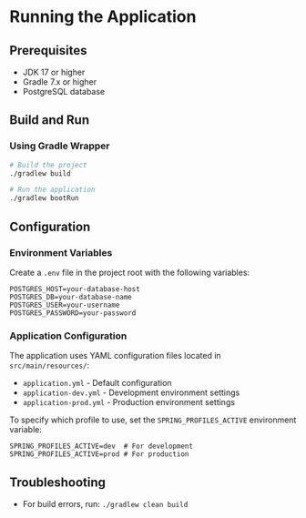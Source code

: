# Running the Application

## Prerequisites
- JDK 17 or higher
- Gradle 7.x or higher
- PostgreSQL database

## Build and Run

### Using Gradle Wrapper
```bash
# Build the project
./gradlew build

# Run the application
./gradlew bootRun
```

## Configuration

### Environment Variables
Create a `.env` file in the project root with the following variables:
```properties
POSTGRES_HOST=your-database-host
POSTGRES_DB=your-database-name
POSTGRES_USER=your-username
POSTGRES_PASSWORD=your-password
```

### Application Configuration
The application uses YAML configuration files located in `src/main/resources/`:

- `application.yml` - Default configuration
- `application-dev.yml` - Development environment settings
- `application-prod.yml` - Production environment settings

To specify which profile to use, set the `SPRING_PROFILES_ACTIVE` environment variable:
```properties
SPRING_PROFILES_ACTIVE=dev  # For development
SPRING_PROFILES_ACTIVE=prod # For production
```

## Troubleshooting
- For build errors, run: `./gradlew clean build`